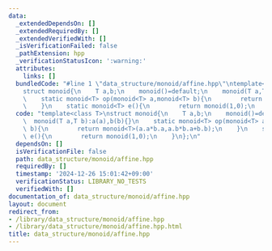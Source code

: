 ```yaml
---
data:
  _extendedDependsOn: []
  _extendedRequiredBy: []
  _extendedVerifiedWith: []
  _isVerificationFailed: false
  _pathExtension: hpp
  _verificationStatusIcon: ':warning:'
  attributes:
    links: []
  bundledCode: "#line 1 \"data_structure/monoid/affine.hpp\"\ntemplate<class T>\n\
    struct monoid{\n    T a,b;\n    monoid()=default;\n    monoid(T a,T b):a(a),b(b){}\n\
    \    static monoid<T> op(monoid<T> a,monoid<T> b){\n        return monoid<T>(a.a*b.a,a.b*b.a+b.b);\n\
    \    }\n    static monoid<T> e(){\n        return monoid(1,0);\n    }\n};\n"
  code: "template<class T>\nstruct monoid{\n    T a,b;\n    monoid()=default;\n  \
    \  monoid(T a,T b):a(a),b(b){}\n    static monoid<T> op(monoid<T> a,monoid<T>\
    \ b){\n        return monoid<T>(a.a*b.a,a.b*b.a+b.b);\n    }\n    static monoid<T>\
    \ e(){\n        return monoid(1,0);\n    }\n};\n"
  dependsOn: []
  isVerificationFile: false
  path: data_structure/monoid/affine.hpp
  requiredBy: []
  timestamp: '2024-12-26 15:01:42+09:00'
  verificationStatus: LIBRARY_NO_TESTS
  verifiedWith: []
documentation_of: data_structure/monoid/affine.hpp
layout: document
redirect_from:
- /library/data_structure/monoid/affine.hpp
- /library/data_structure/monoid/affine.hpp.html
title: data_structure/monoid/affine.hpp
---
```


